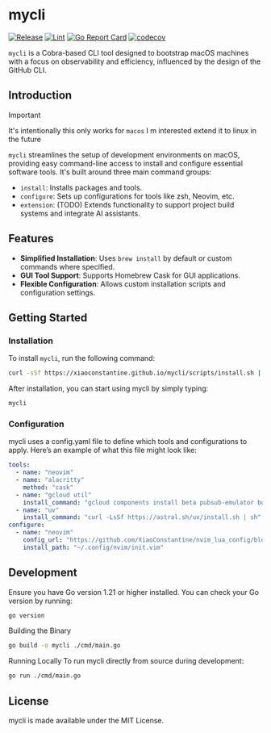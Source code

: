 # mycli


[![Release](https://github.com/XiaoConstantine/mycli/actions/workflows/release.yml/badge.svg)](https://github.com/XiaoConstantine/mycli/actions/workflows/release.yml)
[![Lint](https://github.com/XiaoConstantine/mycli/actions/workflows/lint.yml/badge.svg)](https://github.com/XiaoConstantine/mycli/actions/workflows/lint.yml)
[![Go Report Card](https://goreportcard.com/badge/github.com/XiaoConstantine/mycli)](https://goreportcard.com/report/github.com/XiaoConstantine/mycli)
[![codecov](https://codecov.io/gh/XiaoConstantine/mycli/graph/badge.svg?token=XL61J6R9T1)](https://codecov.io/gh/XiaoConstantine/mycli)


`mycli` is a Cobra-based CLI tool designed to bootstrap macOS machines with a focus on observability and efficiency, influenced by the design of the GitHub CLI.


## Introduction

>[!IMPORTANT]
>It's intentionally this only works for `macos` I m interested extend it to linux in the future


`mycli` streamlines the setup of development environments on macOS, providing easy command-line access to install and configure essential software tools. It's built around three main command groups:

- `install`: Installs packages and tools.
- `configure`: Sets up configurations for tools like zsh, Neovim, etc.
- `extension`: (TODO) Extends functionality to support project build systems and integrate AI assistants.

## Features

- **Simplified Installation**: Uses `brew install` by default or custom commands where specified.
- **GUI Tool Support**: Supports Homebrew Cask for GUI applications.
- **Flexible Configuration**: Allows custom installation scripts and configuration settings.

## Getting Started

### Installation

To install `mycli`, run the following command:

```bash
curl -sSf https://xiaoconstantine.github.io/mycli/scripts/install.sh | sh
```

After installation, you can start using mycli by simply typing:

```bash
mycli
```

### Configuration
mycli uses a config.yaml file to define which tools and configurations to apply. Here’s an example of what this file might look like:

```yaml
tools:
  - name: "neovim"
  - name: "alacritty"
    method: "cask"
  - name: "gcloud util"
    install_command: "gcloud components install beta pubsub-emulator bq cloud_sql_proxy gke-gcloud-auth-plugin"
  - name: "uv"
    install_command: "curl -LsSf https://astral.sh/uv/install.sh | sh"
configure:
  - name: "neovim"
    config_url: "https://github.com/XiaoConstantine/nvim_lua_config/blob/master/init.lua"
    install_path: "~/.config/nvim/init.vim"
```

## Development
Ensure you have Go version 1.21 or higher installed. You can check your Go version by running:

```bash
go version
```

Building the Binary

```bash
go build -o mycli ./cmd/main.go
```

Running Locally
To run mycli directly from source during development:

```bash
go run ./cmd/main.go
```

## License

mycli is made available under the MIT License.
